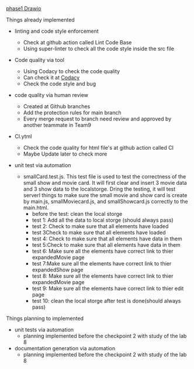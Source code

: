 [phase1 Drawio](/admin/cipipeline/phase1.drawio.png)

Things already implemented
  - linting and code style enforcement
    - Check at github action called Lint Code Base
    - Using super-linter to check all the code style inside the src file
  - Code quality via tool 
    - Using Codacy to check the code quality
    - Can check it at [Codacy](https://app.codacy.com/gh/cse110-fa22-group9/Team9Repository/dashboard )
    - Check the code style and bug
  - code quality via human review
    - Created at Github branches
    - Add the protection rules for main branch
    - Every merge request to branch need review and approved by another teammate in Team9
  - CI.ytml
    - Check the code quality for html file's at github action called CI
    - Maybe Update later to check more

  - unit test via automation
    - smallCard.test.js. This test file is used to test the correctness of the small show and movie card. It will first clear and insert 3 movie data and 3 show data to the localstorge. Dring the testing, it will test serverl things to make sure the small movie and show card is create by main.js, smallMoviecard.js, and smallShowcard.js correctly to the main.html.
      - before the test: clean the local storge
      - test 1: Add all the data to local storge (should always pass)
      - test 2: Check to make sure that all <small-movie-card> elements have loaded
      - test 3Check to make sure that all <small-show-card> elements have loaded
      - test 4: Check to make sure that all <small-movie-card> elements have data in them
      - test 5:Check to make sure that all <small-show-card> elements have data in them
      - test 6: Make sure all the <small-movie-card> elements have correct link to thier expandedMovie page
      - test 7:Make sure all the <small-show-card> elements have correct link to thier expandedShow page
      - test 8: Make sure all the <small-movie-card> elements have correct link to thier expandedMovie page
      - test 9: Make sure all the <small-show-card> elements have correct link to thier edit page
      - test 10: clean the local storge after test is done(should always pass) 



Things planning to implemented
  - unit tests via automation
    - planning implemented before the checkpoint 2 with study of the lab 8
  - documentation generation via automation 
    -  planning implemented before the checkpoint 2 with study of the lab 8